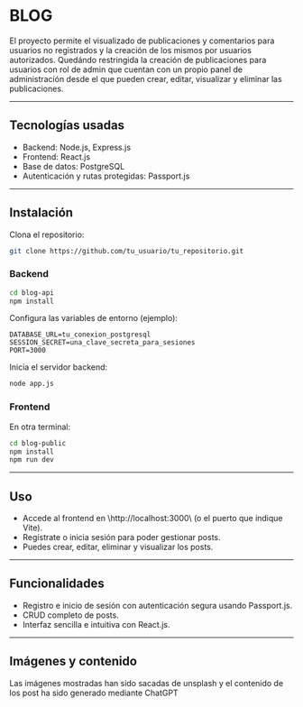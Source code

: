 # BLOG

El proyecto permite el visualizado de publicaciones y comentarios para usuarios no registrados y la creación de los mismos por usuarios autorizados. Quedándo restringida la creación de publicaciones para usuarios con rol de admin que cuentan con un propio panel de administración desde el que pueden crear, editar, visualizar y eliminar las publicaciones.  


---

## Tecnologías usadas

- Backend: Node.js, Express.js  
- Frontend: React.js  
- Base de datos: PostgreSQL  
- Autenticación y rutas protegidas: Passport.js  

---

## Instalación

Clona el repositorio:

```bash
git clone https://github.com/tu_usuario/tu_repositorio.git
```

### Backend

```bash
cd blog-api
npm install
```

Configura las variables de entorno (ejemplo):

```env
DATABASE_URL=tu_conexion_postgresql
SESSION_SECRET=una_clave_secreta_para_sesiones
PORT=3000
```

Inicia el servidor backend:

```bash
node app.js
```

### Frontend

En otra terminal:

```bash
cd blog-public
npm install
npm run dev
```

---

## Uso

- Accede al frontend en \http://localhost:3000\ (o el puerto que indique Vite).  
- Regístrate o inicia sesión para poder gestionar posts.  
- Puedes crear, editar, eliminar y visualizar los posts.

---

## Funcionalidades

- Registro e inicio de sesión con autenticación segura usando Passport.js.  
- CRUD completo de posts.  
- Interfaz sencilla e intuitiva con React.js.

---

## Imágenes y contenido

Las imágenes mostradas han sido sacadas de unsplash y el contenido de los post ha sido generado mediante ChatGPT
